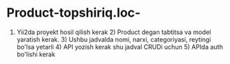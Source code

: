 # Product-topshiriq.loc-
1) Yii2da proyekt hosil qilish kerak 2) Product degan tabtitsa va model yaratish kerak. 3) Ushbu jadvalda nomi, narxi, categoriyasi, reytingi bo'lsa yetarli 4) API yozish kerak shu jadval CRUDi uchun 5) APIda auth bo'lishi kerak
